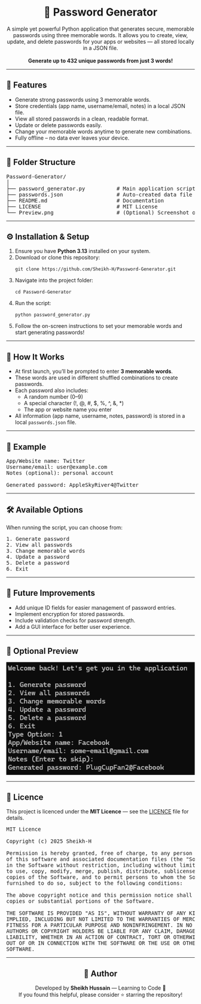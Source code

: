 <h1 align="center">🔐 Password Generator</h1>

<p align="center">
  A simple yet powerful Python application that generates secure, memorable passwords using three memorable words.  
  It allows you to create, view, update, and delete passwords for your apps or websites — all stored locally in a JSON file.  
  <br><br>
  <b>Generate up to 432 unique passwords from just 3 words!</b>
</p>

---

<h2>📜 Features</h2>

<ul>
  <li>Generate strong passwords using 3 memorable words.</li>
  <li>Store credentials (app name, username/email, notes) in a local JSON file.</li>
  <li>View all stored passwords in a clean, readable format.</li>
  <li>Update or delete passwords easily.</li>
  <li>Change your memorable words anytime to generate new combinations.</li>
  <li>Fully offline – no data ever leaves your device.</li>
</ul>

---

<h2>📁 Folder Structure</h2>

<pre>
Password-Generator/
│
├── password_generator.py          # Main application script
├── passwords.json                 # Auto-created data file for storing credentials
├── README.md                      # Documentation
├── LICENSE                        # MIT License
└── Preview.png                    # (Optional) Screenshot or demo image
</pre>

---

<h2>⚙️ Installation & Setup</h2>

<ol>
  <li>Ensure you have <b>Python 3.13</b> installed on your system.</li>
  <li>Download or clone this repository:
    <pre><code>git clone https://github.com/Sheikh-H/Password-Generator.git</code></pre>
  </li>
  <li>Navigate into the project folder:
    <pre><code>cd Password-Generator</code></pre>
  </li>
  <li>Run the script:
    <pre><code>python password_generator.py</code></pre>
  </li>
  <li>Follow the on-screen instructions to set your memorable words and start generating passwords!</li>
</ol>

---

<h2>🧠 How It Works</h2>

<ul>
  <li>At first launch, you’ll be prompted to enter <b>3 memorable words</b>.</li>
  <li>These words are used in different shuffled combinations to create passwords.</li>
  <li>Each password also includes:
    <ul>
      <li>A random number (0–9)</li>
      <li>A special character (!, @, #, $, %, ^, &, *)</li>
      <li>The app or website name you enter</li>
    </ul>
  </li>
  <li>All information (app name, username, notes, password) is stored in a local <code>passwords.json</code> file.</li>
</ul>

---

<h2>🧩 Example</h2>

<pre>
App/Website name: Twitter
Username/email: user@example.com
Notes (optional): personal account

Generated password: AppleSkyRiver4@Twitter
</pre>

---

<h2>🛠️ Available Options</h2>

When running the script, you can choose from:

<pre>
1. Generate password
2. View all passwords
3. Change memorable words
4. Update a password
5. Delete a password
6. Exit
</pre>

---

<h2>🔐 Future Improvements</h2>

<ul>
  <li>Add unique ID fields for easier management of password entries.</li>
  <li>Implement encryption for stored passwords.</li>
  <li>Include validation checks for password strength.</li>
  <li>Add a GUI interface for better user experience.</li>
</ul>

---

<h2>📸 Optional Preview</h2>

<p align="center">
  <img src="./Preview.png" alt="Application Preview" width="600">
</p>

---

<h2>📄 Licence</h2>

<p>
  This project is licenced under the <b>MIT Licence</b> — see the <a href="./LICENCE">LICENCE</a> file for details.
</p>

<pre>
MIT Licence

Copyright (c) 2025 Sheikh-H

Permission is hereby granted, free of charge, to any person obtaining a copy
of this software and associated documentation files (the "Software"), to deal
in the Software without restriction, including without limitation the rights
to use, copy, modify, merge, publish, distribute, sublicense, and/or sell
copies of the Software, and to permit persons to whom the Software is
furnished to do so, subject to the following conditions:

The above copyright notice and this permission notice shall be included in all
copies or substantial portions of the Software.

THE SOFTWARE IS PROVIDED "AS IS", WITHOUT WARRANTY OF ANY KIND, EXPRESS OR
IMPLIED, INCLUDING BUT NOT LIMITED TO THE WARRANTIES OF MERCHANTABILITY,
FITNESS FOR A PARTICULAR PURPOSE AND NONINFRINGEMENT. IN NO EVENT SHALL THE
AUTHORS OR COPYRIGHT HOLDERS BE LIABLE FOR ANY CLAIM, DAMAGES OR OTHER
LIABILITY, WHETHER IN AN ACTION OF CONTRACT, TORT OR OTHERWISE, ARISING FROM,
OUT OF OR IN CONNECTION WITH THE SOFTWARE OR THE USE OR OTHER DEALINGS IN THE
SOFTWARE.
</pre>

---

<h2 align="center">💬 Author</h2>

<p align="center">
  Developed by <b>Sheikh Hussain</b> — Learning to Code 🧠  
  <br>
  If you found this helpful, please consider ⭐ starring the repository!
</p>
